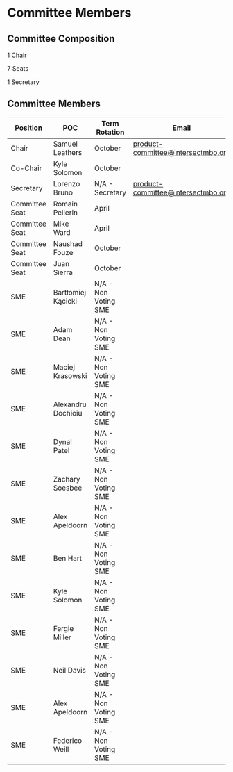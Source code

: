 # Committee Members

## Committee Composition

1 Chair

7 Seats

1 Secretary



## Committee Members

<table><thead><tr><th width="202">Position</th><th width="194">POC</th><th>Term Rotation</th><th>Email</th></tr></thead><tbody><tr><td>Chair</td><td>Samuel Leathers</td><td>October</td><td><a href="mailto:product-committee@intersectmbo.org">product-committee@intersectmbo.org</a></td></tr><tr><td>Co-Chair</td><td>Kyle Solomon</td><td>October</td><td></td></tr><tr><td>Secretary</td><td>Lorenzo Bruno</td><td>N/A - Secretary</td><td><a href="mailto:product-committee@intersectmbo.org">product-committee@intersectmbo.org</a></td></tr><tr><td>Committee Seat</td><td>Romain Pellerin</td><td>April</td><td></td></tr><tr><td>Committee Seat</td><td>Mike Ward</td><td>April</td><td></td></tr><tr><td>Committee Seat</td><td>Naushad Fouze </td><td>October</td><td></td></tr><tr><td>Committee Seat</td><td>Juan Sierra</td><td>October</td><td></td></tr><tr><td>SME</td><td>Bartłomiej Kącicki</td><td>N/A - Non Voting SME</td><td></td></tr><tr><td>SME</td><td>Adam Dean</td><td>N/A - Non Voting SME</td><td></td></tr><tr><td>SME</td><td>Maciej Krasowski</td><td>N/A - Non Voting SME</td><td></td></tr><tr><td>SME</td><td>Alexandru Dochioiu</td><td>N/A - Non Voting SME</td><td></td></tr><tr><td>SME</td><td>Dynal Patel</td><td>N/A - Non Voting SME</td><td></td></tr><tr><td>SME</td><td>Zachary Soesbee</td><td>N/A - Non Voting SME</td><td></td></tr><tr><td>SME</td><td>Alex Apeldoorn</td><td>N/A - Non Voting SME</td><td></td></tr><tr><td>SME</td><td>Ben Hart</td><td>N/A - Non Voting SME</td><td></td></tr><tr><td>SME</td><td>Kyle Solomon</td><td>N/A - Non Voting SME</td><td></td></tr><tr><td>SME</td><td>Fergie Miller</td><td>N/A - Non Voting SME</td><td></td></tr><tr><td>SME</td><td>Neil Davis</td><td>N/A - Non Voting SME</td><td></td></tr><tr><td>SME</td><td>Alex Apeldoorn</td><td>N/A - Non Voting SME</td><td></td></tr><tr><td>SME</td><td>Federico Weill</td><td>N/A - Non Voting SME</td><td></td></tr></tbody></table>
